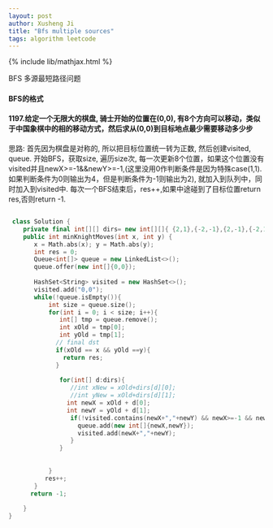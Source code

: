 ```yaml
---
layout: post
author: Xusheng Ji
title: "Bfs multiple sources"
tags: algorithm leetcode
---
```


{% include lib/mathjax.html %}


<script type="text/javascript" async
  src="https://cdnjs.cloudflare.com/ajax/libs/mathjax/2.7.5/MathJax.js?config=TeX-MML-AM_CHTML">
</script>

<script type="text/x-mathjax-config">
  MathJax.Hub.Config({
    extensions: [
      "MathMenu.js",
      "MathZoom.js",
      "AssistiveMML.js",
      "a11y/accessibility-menu.js"
    ],
    jax: ["input/TeX", "output/CommonHTML"],
    TeX: {
      extensions: [
        "AMSmath.js",
        "AMSsymbols.js",
        "noErrors.js",
        "noUndefined.js",
      ]
    }
  });
</script>


BFS 多源最短路径问题

####  BFS的格式

#### 1197.给定一个无限大的棋盘, 骑士开始的位置在(0,0),  有8个方向可以移动，类似于中国象棋中的相的移动方式，然后求从(0,0)到目标地点最少需要移动多少步




思路:  首先因为棋盘是对称的, 所以把目标位置统一转为正数, 然后创建visited, queue. 
开始BFS，获取size, 遍历size次, 每一次更新8个位置，如果这个位置没有visited并且newX>=-1&&newY>=-1,(这里没用0作判断条件是因为特殊case(1,1).
如果判断条件为0则输出为4，但是判断条件为-1则输出为2), 就加入到队列中，同时加入到visited中. 
每次一个BFS结束后，res++,如果中途碰到了目标位置return res,否则return -1.


```c++

 class Solution {
    private final int[][] dirs= new int[][]{ {2,1},{-2,-1},{2,-1},{-2,1},{1,2},{-1,-2},{1,-2},{-1,2} };
    public int minKnightMoves(int x, int y) {
       x = Math.abs(x); y = Math.abs(y);
       int res = 0;
       Queue<int[]> queue = new LinkedList<>();
       queue.offer(new int[]{0,0});
                   
       HashSet<String> visited = new HashSet<>();
       visited.add("0,0");
       while(!queue.isEmpty()){
           int size = queue.size();
           for(int i = 0; i < size; i++){
              int[] tmp = queue.remove();
              int xOld = tmp[0];
              int yOld = tmp[1];
             // final dst 
             if(xOld == x && yOld ==y){
               return res;
             }
              
              for(int[] d:dirs){
                 //int xNew = xOld+dirs[d][0];
                 //int yNew = xOld+dirs[d][1];
                int newX = xOld + d[0];
                int newY = yOld + d[1];
                 if(!visited.contains(newX+","+newY) && newX>=-1 && newY>=-1){
                   queue.add(new int[]{newX,newY});
                   visited.add(newX+","+newY);
                 }
              }  
             
             
           }
          res++;
       }
      return -1;
      
    }
}
      
      
      
```







